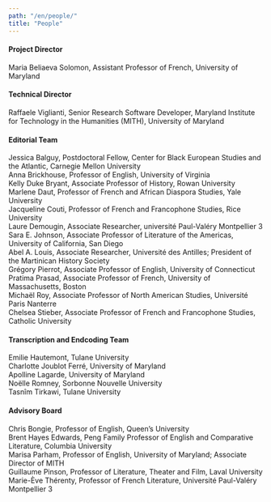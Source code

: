 ```yaml
---
path: "/en/people/"
title: "People"
---
```

#### Project Director
Maria Beliaeva Solomon, Assistant Professor of French, University of Maryland

#### Technical Director
Raffaele Viglianti, Senior Research Software Developer, Maryland Institute for Technology in the Humanities (MITH), University of Maryland

#### Editorial Team
Jessica Balguy, Postdoctoral Fellow, Center for Black European Studies and the Atlantic, Carnegie Mellon University  
Anna Brickhouse, Professor of English, University of Virginia  
Kelly Duke Bryant, Associate Professor of History, Rowan University  
Marlene Daut, Professor of French and African Diaspora Studies, Yale University  
Jacqueline Couti, Professor of French and Francophone Studies, Rice University  
Laure Demougin, Associate Researcher, université Paul-Valéry Montpellier 3  
Sara E. Johnson, Associate Professor of Literature of the Americas, University of California, San Diego  
Abel A. Louis, Associate Researcher, Université des Antilles; President of the Martinican History Society   
Grégory Pierrot, Associate Professor of English, University of Connecticut  
Pratima Prasad, Associate Professor of French, University of Massachusetts, Boston  
Michaël Roy, Associate Professor of North American Studies, Université Paris Nanterre  
Chelsea Stieber, Associate Professor of French and Francophone Studies, Catholic University

#### Transcription and Endcoding Team
Emilie Hautemont, Tulane University  
Charlotte Joublot Ferré, University of Maryland  
Apolline Lagarde, University of Maryland  
Noëlle Romney, Sorbonne Nouvelle University  
Tasnîm Tirkawi, Tulane University  

#### Advisory Board
Chris Bongie, Professor of English, Queen’s University  
Brent Hayes Edwards, Peng Family Professor of English and Comparative Literature, Columbia University  
Marisa Parham, Professor of English, University of Maryland; Associate Director of MITH  
Guillaume Pinson, Professor of Literature, Theater and Film, Laval University  
Marie-Ève Thérenty, Professor of French Literature, Université Paul-Valéry Montpellier 3  
